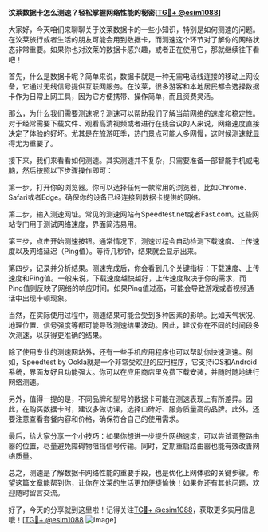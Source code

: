 **汶莱数据卡怎么测速？轻松掌握网络性能的秘密[[TG💪+ @esim1088](https://t.me/s/esim1088)]**

大家好，今天咱们来聊聊关于汶莱数据卡的一些小知识，特别是如何测速的问题。在汶莱旅行或者生活的朋友可能会用到数据卡，而测速这个环节对了解你的网络状态非常重要。如果你也对汶莱的数据卡感兴趣，或者正在使用它，那就继续往下看吧！

首先，什么是数据卡呢？简单来说，数据卡就是一种无需电话线连接的移动上网设备，它通过无线信号提供互联网服务。在汶莱，很多游客和本地居民都会选择数据卡作为日常上网工具，因为它方便携带、操作简单，而且资费灵活。

那么，为什么我们需要测速呢？测速可以帮助我们了解当前网络的速度和稳定性。对于经常需要下载文件、观看高清视频或者进行在线会议的人来说，网络速度直接决定了体验的好坏。尤其是在旅游旺季，热门景点可能人多网慢，这时候测速就显得尤为重要了。

接下来，我们来看看如何测速。其实测速并不复杂，只需要准备一部智能手机或电脑，然后按照以下步骤操作即可：

第一步，打开你的浏览器。你可以选择任何一款常用的浏览器，比如Chrome、Safari或者Edge。确保你的设备已经连接到数据卡提供的网络。

第二步，输入测速网址。常见的测速网站有Speedtest.net或者Fast.com。这些网站专门用于测试网络速度，界面简洁易用。

第三步，点击开始测速按钮。通常情况下，测速过程会自动检测下载速度、上传速度以及网络延迟（Ping值）。等待几秒钟，结果就会显示出来。

第四步，记录并分析结果。测速完成后，你会看到几个关键指标：下载速度、上传速度和Ping值。一般来说，下载速度越快越好，上传速度取决于你的需求，而Ping值则反映了网络的响应时间。如果Ping值过高，可能会导致游戏或者视频通话中出现卡顿现象。

当然，在实际使用过程中，测速结果可能会受到多种因素的影响。比如天气状况、地理位置、信号强度等都可能导致测速结果波动。因此，建议你在不同的时间段多次测速，以获得更准确的结果。

除了使用专业的测速网站外，还有一些手机应用程序也可以帮助你快速测速。例如，Speedtest by Ookla就是一个非常受欢迎的应用程序，它支持iOS和Android系统，界面友好且功能强大。你可以在应用商店里免费下载安装，并随时随地进行网络测速。

另外，值得一提的是，不同品牌和型号的数据卡可能在测速表现上有所差异。因此，在购买数据卡时，建议多做功课，选择口碑好、服务质量高的品牌。此外，还要注意查看套餐内容和价格，确保符合自己的使用需求。

最后，给大家分享一个小技巧：如果你想进一步提升网络速度，可以尝试调整路由器的位置，尽量避免障碍物阻挡信号传输。同时，定期重启路由器也能有效改善网络质量。

总之，测速是了解数据卡网络性能的重要手段，也是优化上网体验的关键步骤。希望这篇文章能帮到你，让你在汶莱的生活更加便捷愉快！如果你还有其他问题，欢迎随时留言交流。

好了，今天的分享就到这里啦！记得关注[TG💪+ @esim1088](https://t.me/s/esim1088)，获取更多实用信息哦！[[TG💪+ @esim1088](https://t.me/s/esim1088) ![Image](https://i.postimg.cc/4NQfJmqS/Snipaste-2025-05-13-00-14-12.png)]